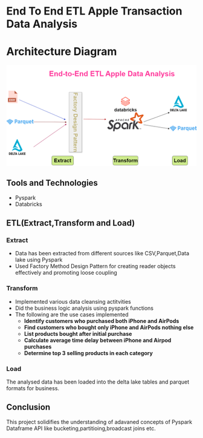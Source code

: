 # End To End ETL Apple Transaction Data Analysis
# Architecture Diagram
![Architecture Diagram](architecture_diagram.png)
## Tools and Technologies
* Pyspark
* Databricks
## ETL(Extract,Transform and Load)
### Extract
- Data has been extracted from different sources like CSV,Parquet,Data lake using Pyspark
- Used Factory Method Design Pattern for creating reader objects effectively and promoting loose coupling
### Transform
- Implemented various data cleansing actitvities
- Did the business logic analysis using pyspark functions
- The following are the use cases implemented
  * **Identify customers who purchased both iPhone and AirPods** 
  * **Find customers who bought only iPhone and AirPods nothing else** 
  * **List products bought after initial purchase**
  * **Calculate average time delay between iPhone and Airpod purchases**
  * **Determine top 3 selling products in each category**
### Load
The analysed data has been loaded into the delta lake tables and parquet formats for business.
## Conclusion
This project solidifies the understanding of adavaned concepts of Pyspark Dataframe API like bucketing,partitioing,broadcast joins etc.

